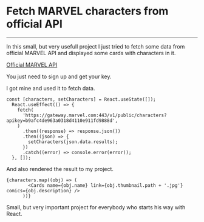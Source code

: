 # Fetch MARVEL characters from official API

---

In this small, but very usefull project I just tried to fetch some data from official MARVEL API and displayed some cards with characters in it.

[Official MARVEL API](https://developer.marvel.com/)

You just need to sign up and get your key.

I got mine and used it to fetch data.

```
const [characters, setCharacters] = React.useState([]);
  React.useEffect(() => {
    fetch(
      'https://gateway.marvel.com:443/v1/public/characters?apikey=b9afc4de963a0318d4110e911fd9888d',
    )
      .then((response) => response.json())
      .then((json) => {
        setCharacters(json.data.results);
      })
      .catch((error) => console.error(error));
  }, []);
```

And also rendered the result to my project.

```
{characters.map((obj) => (
        <Cards name={obj.name} link={obj.thumbnail.path + '.jpg'} comics={obj.description} />
      ))}
```

Small, but very important project for everybody who starts his way with React.
